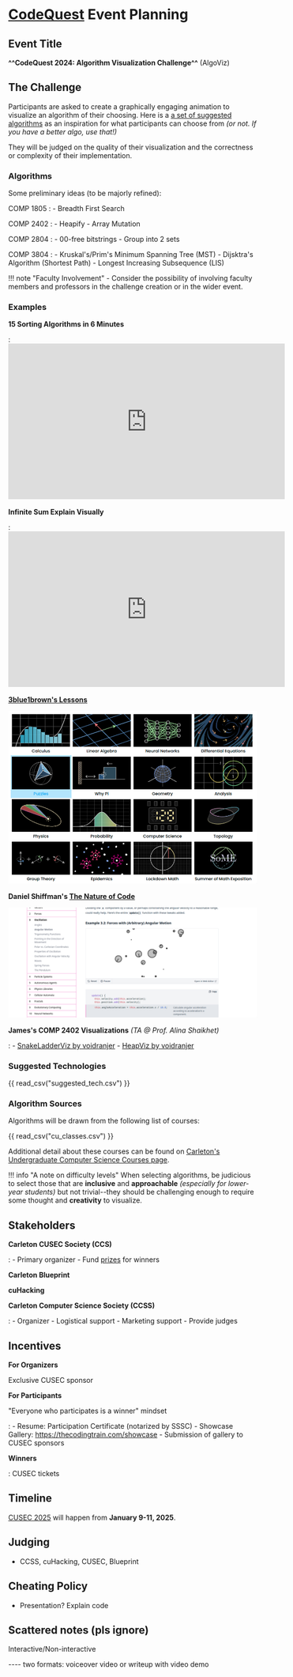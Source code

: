 # [**CodeQuest**](https://codequest.cublueprint.org) Event Planning

## Event Title

**^^CodeQuest 2024: Algorithm Visualization Challenge^^** (AlgoViz)

## The Challenge

Participants are asked to create a graphically engaging animation to visualize an algorithm of their choosing.
Here is a [a set of suggested algorithms](#algorithms) as an inspiration for what participants can choose from *(or not. If you have a better algo, use that!)*

They will be judged on the quality of their visualization and the correctness or complexity of their implementation.

### Algorithms


Some preliminary ideas (to be majorly refined):

COMP 1805
:   - Breadth First Search

COMP 2402
:   - Heapify
    - Array Mutation

COMP 2804
:   - 00-free bitstrings
    - Group into 2 sets

COMP 3804
:   - Kruskal's/Prim's Minimum Spanning Tree (MST)
    - Dijsktra's Algorithm (Shortest Path)
    - Longest Increasing Subsequence (LIS)

!!! note "Faculty Involvement"
    - Consider the possibility of involving faculty members and professors in the challenge creation or in the wider event.

### Examples

**15 Sorting Algorithms in 6 Minutes**

:   <iframe width="560" height="315" src="https://www.youtube.com/embed/kPRA0W1kECg?si=abrV53gr4EgPbv_h" title="YouTube video player" frameborder="0" allow="accelerometer; autoplay; clipboard-write; encrypted-media; gyroscope; picture-in-picture; web-share" referrerpolicy="strict-origin-when-cross-origin" allowfullscreen></iframe>

**Infinite Sum Explain Visually**

:   <iframe width="560" height="315" src="https://www.youtube.com/embed/-y1Ob0K63hc?si=UywgJqvQhf9z22Qd&amp;start=77" title="YouTube video player" frameborder="0" allow="accelerometer; autoplay; clipboard-write; encrypted-media; gyroscope; picture-in-picture; web-share" referrerpolicy="strict-origin-when-cross-origin" allowfullscreen></iframe>


**[3blue1brown's Lessons](https://www.3blue1brown.com/)**

![3b1b](3b1b.png)

**Daniel Shiffman's [The Nature of Code](https://natureofcode.com/)**

![nature_of_code](nature_of_code.png)

**James's COMP 2402 Visualizations** *(TA @ Prof. Alina Shaikhet)*

:   - [SnakeLadderViz by voidranjer](https://editor.p5js.org/voidranjer/full/jzAUCf0Gd)
    - [HeapViz by voidranjer](https://editor.p5js.org/voidranjer/full/Pr-L2w8HW)

### Suggested Technologies

{{ read_csv("suggested_tech.csv") }}

### Algorithm Sources

Algorithms will be drawn from the following list of courses:

{{ read_csv("cu_classes.csv") }}

Additional detail about these courses can be found on [Carleton's Undergraduate Computer Science Courses page](https://calendar.carleton.ca/undergrad/undergradprograms/computerscience/).

!!! info "A note on difficulty levels"
    When selecting algorithms, be judicious to select those that are **inclusive** and **approachable** *(especially for lower-year students)* but not trivial--they should be challenging enough to require some thought and **creativity** to visualize.

## Stakeholders

**Carleton CUSEC Society (CCS)**

:   - Primary organizer
    - Fund [prizes](#incentives) for winners

**Carleton Blueprint**

**cuHacking**

**Carleton Computer Science Society (CCSS)**

:   - Organizer
    - Logistical support
    - Marketing support
    - Provide judges

## Incentives

**For Organizers**

Exclusive CUSEC sponsor

**For Participants**

"Everyone who participates is a winner" mindset

:   - Resume: Participation Certificate (notarized by SSSC)
    - Showcase Gallery: https://thecodingtrain.com/showcase
    - Submission of gallery to CUSEC sponsors

**Winners**

:   CUSEC tickets

## Timeline

[CUSEC 2025](https://2025.cusec.net/) will happen from **January 9-11, 2025**.

## Judging

- CCSS, cuHacking, CUSEC, Blueprint

## Cheating Policy

- Presentation? Explain code


## Scattered notes (pls ignore)

Interactive/Non-interactive

 ---- two formats: voiceover video or writeup with video demo


